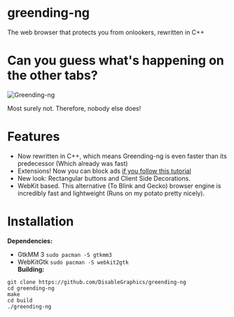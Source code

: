 # greending-ng
The web browser that protects you from onlookers, rewritten in C++

# Can you guess what's happening on the other tabs?

![Greending-ng](https://user-images.githubusercontent.com/48135147/163360614-1e6345bb-1481-407d-a938-37d9ee336866.png)

Most surely not. Therefore, nobody else does!

# Features
- Now rewritten in C++, which means Greending-ng is even faster than its predecessor (Which already was fast)
- Extensions! Now you can block ads <a href=adblock.md>if you follow this tutorial</a>
- New look: Rectangular buttons and Client Side Decorations.
- WebKit based. This alternative (To Blink and Gecko) browser engine is incredibly fast and lightweight (Runs on my potato pretty nicely). 

# Installation
**Dependencies:**
- GtkMM 3 `sudo pacman -S gtkmm3`
- WebKitGtk `sudo pacman -S webkit2gtk` <br>
**Building:**
```
git clone https://github.com/DisableGraphics/greending-ng
cd greending-ng
make
cd build
./greending-ng
```
